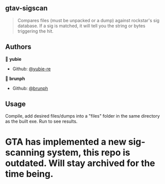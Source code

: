 ## gtav-sigscan

> Compares files (must be unpacked or a dump) against rockstar's sig database. If a sig is matched, it will tell you the string or bytes triggering the hit.

## Authors

👤 **yubie**

* Github: [@yubie-re](https://github.com/yubie-re)

👤 **brunph**

* Github: [@brunph](https://github.com/brunph)

## Usage
Compile, add desired files/dumps into a "files" folder in the same directory as the built exe. Run to see results.

# GTA has implemented a new sig-scanning system, this repo is outdated. Will stay archived for the time being.

